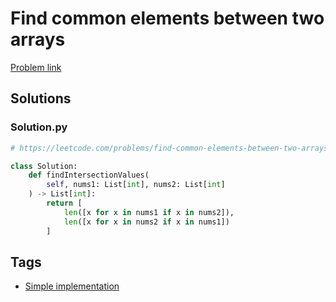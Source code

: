 # Find common elements between two arrays

[Problem link](https://leetcode.com/problems/find-common-elements-between-two-arrays/)

## Solutions


### Solution.py
```py
# https://leetcode.com/problems/find-common-elements-between-two-arrays/

class Solution:
    def findIntersectionValues(
        self, nums1: List[int], nums2: List[int]
    ) -> List[int]:
        return [
            len([x for x in nums1 if x in nums2]),
            len([x for x in nums2 if x in nums1])
        ]
```
## Tags

* [Simple implementation](/README.md#Simple_implementation)
